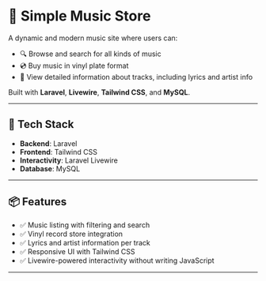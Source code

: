 # 🎵 Simple Music Store

A dynamic and modern music site where users can:

- 🔍 Browse and search for all kinds of music
- 💿 Buy music in vinyl plate format
- 📝 View detailed information about tracks, including lyrics and artist info

Built with **Laravel**, **Livewire**, **Tailwind CSS**, and **MySQL**.

---

## 🚀 Tech Stack

- **Backend**: Laravel 
- **Frontend**: Tailwind CSS
- **Interactivity**: Laravel Livewire
- **Database**: MySQL

---

## 📦 Features

- ✅ Music listing with filtering and search
- ✅ Vinyl record store integration
- ✅ Lyrics and artist information per track
- ✅ Responsive UI with Tailwind CSS
- ✅ Livewire-powered interactivity without writing JavaScript

---
